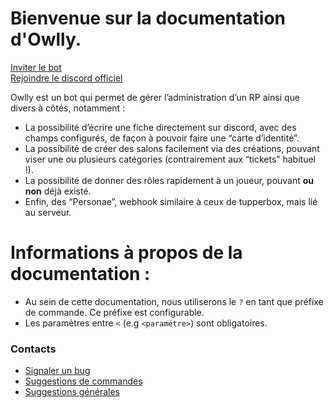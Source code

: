 # Bienvenue sur la documentation d'Owlly. 
[Inviter le bot](https://discord.com/api/oauth2/authorize?client_id=803714709059928064&permissions=8&scope=bot)    
[Rejoindre le discord officiel](https://discord.gg/qYxPKjHkwt)  

Owlly est un bot qui permet de gérer l’administration d’un RP ainsi que divers à côtés, notamment :   
-  La possibilité d’écrire une fiche directement sur discord, avec des champs configurés, de façon à pouvoir faire une “carte d’identité”.  
- La possibilité de créer des salons facilement via des créations, pouvant viser une ou plusieurs catégories (contrairement aux “tickets” habituel !).  
- La possibilité de donner des rôles rapidement à un joueur, pouvant **ou non** déjà existé.  
- Enfin, des “Personae”, webhook similaire à ceux de tupperbox, mais lié au serveur.   

# Informations à propos de la documentation :
- Au sein de cette documentation, nous utiliserons le `?` en tant que préfixe de commande. Ce préfixe est configurable.   
- Les paramètres entre `<` (e.g `<paramètre>`) sont obligatoires.

### Contacts
- [Signaler un bug](https://github.com/OwllyBot/Owlly/issues/new?assignees=&labels=bug&template=bug_report.md&title=%5BBUG%5D)  
- [Suggestions de commandes](https://github.com/OwllyBot/Owlly/issues/new?assignees=&labels=Commande%2C+enhancement&template=commande-request.md&title=%5BCOMMANDE%5D)  
- [Suggestions générales](https://github.com/OwllyBot/Owlly/issues/new?assignees=&labels=concept%2C+enhancement&template=concept-request.md&title=%5BSUGGESTION%5D)  
